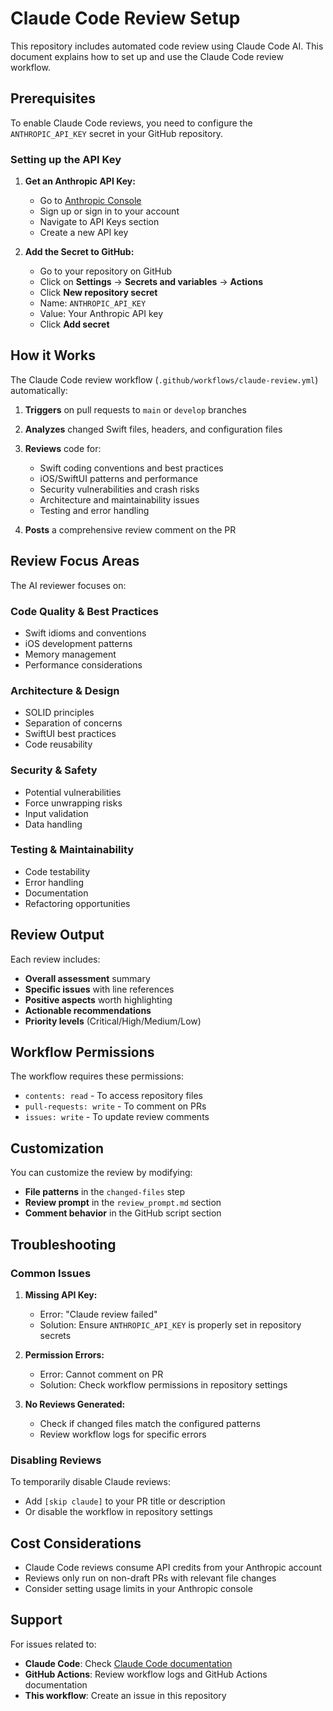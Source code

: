 # Claude Code Review Setup

This repository includes automated code review using Claude Code AI. This document explains how to set up and use the Claude Code review workflow.

## Prerequisites

To enable Claude Code reviews, you need to configure the `ANTHROPIC_API_KEY` secret in your GitHub repository.

### Setting up the API Key

1. **Get an Anthropic API Key:**
   - Go to [Anthropic Console](https://console.anthropic.com/)
   - Sign up or sign in to your account
   - Navigate to API Keys section
   - Create a new API key

2. **Add the Secret to GitHub:**
   - Go to your repository on GitHub
   - Click on **Settings** → **Secrets and variables** → **Actions**
   - Click **New repository secret**
   - Name: `ANTHROPIC_API_KEY`
   - Value: Your Anthropic API key
   - Click **Add secret**

## How it Works

The Claude Code review workflow (`.github/workflows/claude-review.yml`) automatically:

1. **Triggers** on pull requests to `main` or `develop` branches
2. **Analyzes** changed Swift files, headers, and configuration files
3. **Reviews** code for:
   - Swift coding conventions and best practices
   - iOS/SwiftUI patterns and performance
   - Security vulnerabilities and crash risks
   - Architecture and maintainability issues
   - Testing and error handling

4. **Posts** a comprehensive review comment on the PR

## Review Focus Areas

The AI reviewer focuses on:

### Code Quality & Best Practices
- Swift idioms and conventions
- iOS development patterns
- Memory management
- Performance considerations

### Architecture & Design
- SOLID principles
- Separation of concerns
- SwiftUI best practices
- Code reusability

### Security & Safety
- Potential vulnerabilities
- Force unwrapping risks
- Input validation
- Data handling

### Testing & Maintainability
- Code testability
- Error handling
- Documentation
- Refactoring opportunities

## Review Output

Each review includes:

- **Overall assessment** summary
- **Specific issues** with line references
- **Positive aspects** worth highlighting
- **Actionable recommendations**
- **Priority levels** (Critical/High/Medium/Low)

## Workflow Permissions

The workflow requires these permissions:
- `contents: read` - To access repository files
- `pull-requests: write` - To comment on PRs
- `issues: write` - To update review comments

## Customization

You can customize the review by modifying:

- **File patterns** in the `changed-files` step
- **Review prompt** in the `review_prompt.md` section
- **Comment behavior** in the GitHub script section

## Troubleshooting

### Common Issues

1. **Missing API Key:**
   - Error: "Claude review failed"
   - Solution: Ensure `ANTHROPIC_API_KEY` is properly set in repository secrets

2. **Permission Errors:**
   - Error: Cannot comment on PR
   - Solution: Check workflow permissions in repository settings

3. **No Reviews Generated:**
   - Check if changed files match the configured patterns
   - Review workflow logs for specific errors

### Disabling Reviews

To temporarily disable Claude reviews:
- Add `[skip claude]` to your PR title or description
- Or disable the workflow in repository settings

## Cost Considerations

- Claude Code reviews consume API credits from your Anthropic account
- Reviews only run on non-draft PRs with relevant file changes
- Consider setting usage limits in your Anthropic console

## Support

For issues related to:
- **Claude Code**: Check [Claude Code documentation](https://docs.anthropic.com/claude/docs)
- **GitHub Actions**: Review workflow logs and GitHub Actions documentation
- **This workflow**: Create an issue in this repository